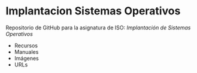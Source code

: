 # Implantacion Sistemas Operativos

Repositorio de GitHub para la asignatura de ISO: *Implantación de Sistemas Operativos*

* Recursos
* Manuales
* Imágenes
* URLs

